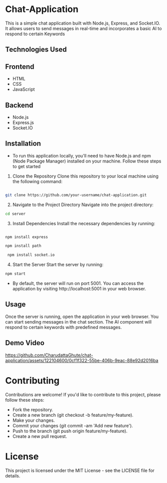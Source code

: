 # Chat-Application
This is a simple chat application built with Node.js, Express, and Socket.IO. It allows users to send messages in real-time and incorporates a basic AI to respond to certain Keywords

## Technologies Used

## Frontend
-  HTML
- CSS 
- JavaScript
## Backend
- Node.js
- Express.js
- Socket.IO
  
## Installation

- To run this application locally, you'll need to have Node.js and npm (Node Package Manager) installed on your machine. Follow these steps to get started

1. Clone the Repository
Clone this repository to your local machine using the following command:

``` bash

git clone https://github.com/your-username/chat-application.git
```
2. Navigate to the Project Directory
Navigate into the project directory:

``` bash
cd server
```
3. Install Dependencies
Install the necessary dependencies by running:

``` bash

npm install express
```
``` bash
npm install path
```
``` bash
 npm install socket.io
```
4. Start the Server
Start the server by running:

``` bash
npm start
```
- By default, the server will run on port 5001. You can access the application by visiting http://localhost:5001 in your web browser.

## Usage
Once the server is running, open the application in your web browser. You can start sending messages in the chat section. The AI component will respond to certain keywords with predefined messages.

## Demo Video



https://github.com/CharudattaGhute/chat-application/assets/122104600/0cf1f322-55be-406b-9eac-88e92d2016ba


# Contributing

Contributions are welcome! If you'd like to contribute to this project, please follow these steps:

- Fork the repository.
- Create a new branch (git checkout -b feature/my-feature).
- Make your changes.
- Commit your changes (git commit -am 'Add new feature').
- Push to the branch (git push origin feature/my-feature).
- Create a new pull request.

# License
This project is licensed under the MIT License - see the LICENSE file for details.


